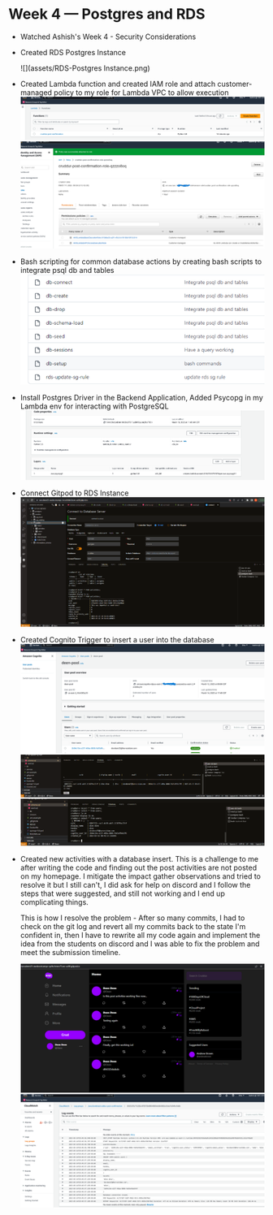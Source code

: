 # Week 4 — Postgres and RDS

- Watched Ashish's Week 4 - Security Considerations

- Created RDS Postgres Instance

  ![](assets/RDS-Postgres Instance.png)
  
- Created Lambda function and created IAM role and attach customer-managed policy to my role for Lambda VPC to allow execution
  ![](assets/Lambda-Functions.png)
  ![](assets/Lambda-VPC-Role.png)

- Bash scripting for common database actions by creating bash scripts to integrate psql db and tables
  ![](assets/Bash-Scripts.png)

- Install Postgres Driver in the Backend Application, Added Psycopg in my Lambda env for interacting with PostgreSQL 
  ![](assets/Postgress-Psycopg2.png)

- Connect Gitpod to RDS Instance
  ![](assets/Gitpod-To-RDSInstance.png)

- Created Cognito Trigger to insert a user into the database
  ![](assets/Cognito-users.png)
  ![](assets/Insert-user-db.png)
  ![](assets/Insert-users-intoDB.png)
  

- Created new activities with a database insert. This is a challenge to me after writing the code and finding out the post activities are not posted on my homepage. I     mitigate the impact gather observations and tried to resolve it but I still can't, I did ask for help on discord and I follow the steps that were suggested, and still   not working and I end up complicating things. 

  This is how I resolve the problem - After so many commits, I had to check on the git log and revert all my commits back to the state I'm confident in, then I have to     rewrite all my code again and implement the idea from the students on discord and I was able to fix the problem and meet the submission timeline.
  
  ![](assets/Create-New-Activities.png)
  ![](assets/CloudWatch-Log-Groups.png)
